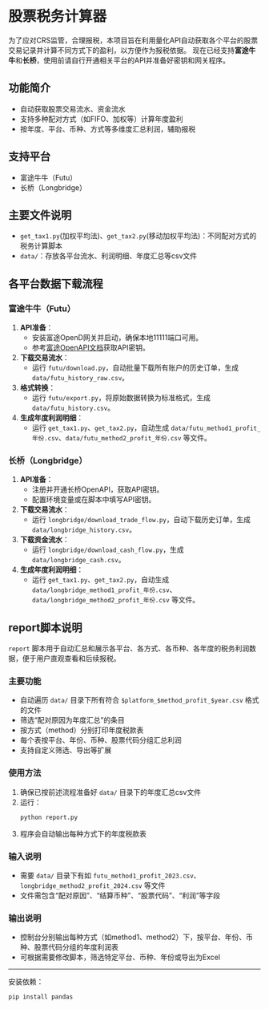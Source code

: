 # 股票税务计算器

为了应对CRS监管，合理报税，本项目旨在利用量化API自动获取各个平台的股票交易记录并计算不同方式下的盈利，以方便作为报税依据。
现在已经支持**富途牛牛**和**长桥**，使用前请自行开通相关平台的API并准备好密钥和网关程序。

## 功能简介
- 自动获取股票交易流水、资金流水
- 支持多种配对方式（如FIFO、加权等）计算年度盈利
- 按年度、平台、币种、方式等多维度汇总利润，辅助报税

## 支持平台
- 富途牛牛（Futu）
- 长桥（Longbridge）

## 主要文件说明
- `get_tax1.py`(加权平均法)、`get_tax2.py`(移动加权平均法)：不同配对方式的税务计算脚本
- `data/`：存放各平台流水、利润明细、年度汇总等csv文件

## 各平台数据下载流程

### 富途牛牛（Futu）
1. **API准备**：
   - 安装富途OpenD网关并启动，确保本地11111端口可用。
   - 参考[富途OpenAPI文档](https://openapi.futunn.com/)获取API密钥。
2. **下载交易流水**：
   - 运行 `futu/download.py`，自动批量下载所有账户的历史订单，生成 `data/futu_history_raw.csv`。
3. **格式转换**：
   - 运行 `futu/export.py`，将原始数据转换为标准格式，生成 `data/futu_history.csv`。
4. **生成年度利润明细**：
   - 运行 `get_tax1.py`、`get_tax2.py`，自动生成 `data/futu_method1_profit_年份.csv`、`data/futu_method2_profit_年份.csv` 等文件。

### 长桥（Longbridge）
1. **API准备**：
   - 注册并开通长桥OpenAPI，获取API密钥。
   - 配置环境变量或在脚本中填写API密钥。
2. **下载交易流水**：
   - 运行 `longbridge/download_trade_flow.py`，自动下载历史订单，生成 `data/longbridge_history.csv`。
3. **下载资金流水**：
   - 运行 `longbridge/download_cash_flow.py`，生成 `data/longbridge_cash.csv`。
4. **生成年度利润明细**：
   - 运行 `get_tax1.py`、`get_tax2.py`，自动生成 `data/longbridge_method1_profit_年份.csv`、`data/longbridge_method2_profit_年份.csv` 等文件。

## report脚本说明

`report` 脚本用于自动汇总和展示各平台、各方式、各币种、各年度的税务利润数据，便于用户直观查看和后续报税。

### 主要功能
- 自动遍历 `data/` 目录下所有符合 `$platform_$method_profit_$year.csv` 格式的文件
- 筛选“配对原因为年度汇总”的条目
- 按方式（method）分别打印年度税款表
- 每个表按平台、年份、币种、股票代码分组汇总利润
- 支持自定义筛选、导出等扩展

### 使用方法
1. 确保已按前述流程准备好 `data/` 目录下的年度汇总csv文件
2. 运行：
   ```bash
   python report.py
   ```
3. 程序会自动输出每种方式下的年度税款表

### 输入说明
- 需要 `data/` 目录下有如 `futu_method1_profit_2023.csv`、`longbridge_method2_profit_2024.csv` 等文件
- 文件需包含“配对原因”、“结算币种”、“股票代码”、“利润”等字段

### 输出说明
- 控制台分别输出每种方式（如method1、method2）下，按平台、年份、币种、股票代码分组的年度利润表
- 可根据需要修改脚本，筛选特定平台、币种、年份或导出为Excel

---

安装依赖：
```bash
pip install pandas
```